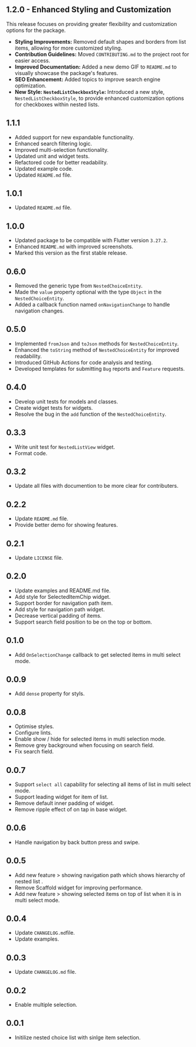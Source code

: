 ## 1.2.0 - Enhanced Styling and Customization

This release focuses on providing greater flexibility and customization options for the package.

*   **Styling Improvements:** Removed default shapes and borders from list items, allowing for more customized styling.
*   **Contribution Guidelines:** Moved `CONTRIBUTING.md` to the project root for easier access.
*   **Improved Documentation:** Added a new demo GIF to `README.md` to visually showcase the package's features.
*   **SEO Enhancement:** Added topics to improve search engine optimization.
*   **New Style: `NestedListCheckboxStyle`:** Introduced a new style, `NestedListCheckboxStyle`, to provide enhanced customization options for checkboxes within nested lists.

## 1.1.1

* Added support for new expandable functionality.
* Enhanced search filtering logic.
* Improved multi-selection functionality.
* Updated unit and widget tests.
* Refactored code for better readability.
* Updated example code.
* Updated `README.md` file.

## 1.0.1

* Updated `README.md` file.

## 1.0.0

* Updated package to be compatible with Flutter version `3.27.2`.
* Enhanced `README.md` with improved screenshots.
* Marked this version as the first stable release.

## 0.6.0

* Removed the generic type from `NestedChoiceEntity`.
* Made the `value` property optional with the type `Object` in the `NestedChoiceEntity`.
* Added a callback function named `onNavigationChange` to handle navigation changes.

## 0.5.0

* Implemented `fromJson` and `toJson` methods for `NestedChoiceEntity`.
* Enhanced the `toString` method of `NestedChoiceEntity` for improved readability.
* Introduced GitHub Actions for code analysis and testing.
* Developed templates for submitting `Bug` reports and `Feature` requests.

## 0.4.0

* Develop unit tests for models and classes.
* Create widget tests for widgets.
* Resolve the bug in the `add` function of the `NestedChoiceEntity`.

## 0.3.3

* Write unit test for `NestedListView` widget.
* Format code.

## 0.3.2

* Update all files with documention to be more clear for contributers.

## 0.2.2

* Update `README.md` file.
* Provide better demo for showing features.

## 0.2.1

* Update `LICENSE` file.

## 0.2.0
* Update examples and README.md file.
* Add style for SelectedItemChip widget.
* Support border for navigation path item.
* Add style for navigation path widget.
* Decrease vertical padding of items.
* Support search field position to be on the top or bottom.

## 0.1.0

* Add `OnSelectionChange` callback to get selected items in multi select mode.

## 0.0.9

* Add `dense` property for styls.

## 0.0.8

* Optimise styles.
* Configure lints.
* Enable show / hide for selected items in multi selection mode.
* Remove grey background when focusing on search field.
* Fix search field.

## 0.0.7

* Support `select all` capability for selecting all items of list in multi select mode.
* Support leading widget for item of list.
* Remove default inner padding of widget.
* Remove ripple effect of on tap in base widget.

## 0.0.6

* Handle navigation by back button press and swipe.

## 0.0.5

* Add new feature > showing navigation path which shows hierarchy of nested list .
* Remove Scaffold widget for improving performance.
* Add new feature > showing selected items on top of list when it is in multi select mode.

## 0.0.4

* Update `CHANGELOG.md`file.
* Update examples.

## 0.0.3

* Update `CHANGELOG.md` file.

## 0.0.2

* Enable multiple selection.

## 0.0.1

* Initilize nested choice list with sinlge item selection.
